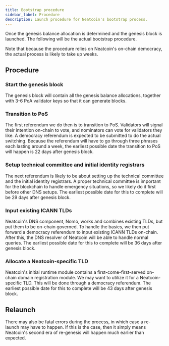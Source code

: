 ```yaml
---
title: Bootstrap procedure
sidebar_label: Procedure
description: Launch procedure for Neatcoin's bootstrap process.
---
```


Once the genesis balance allocation is determined and the genesis block is
launched. The following will be the actual bootstrap procedure.

Note that because the procedure relies on Neatcoin's on-chain democracy, the
actual process is likely to take up weeks.

## Procedure

### Start the genesis block

The genesis block will contain all the genesis balance allocations, together
with 3-6 PoA validator keys so that it can generate blocks.

### Transition to PoS

The first referendum we do then is to transition to PoS. Validators will signal their
intention on-chain to vote, and nominators can vote for validators they like. A
democracy referendum is expected to be submitted to do the actual switching.
Because the referendum will have to go through three phrases each lasting around
a week, the earliest possible date the transition to PoS will happen is 22 days
after genesis block.

### Setup technical committee and initial identity registrars

The next referendum is likely to be about setting up the technical committee and
the initial identity registrars. A proper technical committee is important for
the blockchain to handle emergency situations, so we likely do it first before
other DNS setups. The earliest possible date for this to complete will be 29
days after genesis block.

### Input existing ICANN TLDs

Neatcoin's DNS component, Nomo, works and combines existing TLDs, but put them
to be on-chain governed. To handle the basics, we then put forward a democracy
referendum to input existing ICANN TLDs on-chain. After this, the DNS resolver
of Neatcoin will be able to handle normal queries. The earliest possible date
for this to complete will be 36 days after genesis block.

### Allocate a Neatcoin-specific TLD

Neatcoin's initial runtime module contains a first-come-first-served on-chain
domain registration module. We may want to utilize it for a Neatcoin-specific
TLD. This will be done through a democracy referendum. The earliest possible
date for this to complete will be 43 days after genesis block.

## Relaunch

There may also be fatal errors during the process, in which case a re-launch may
have to happen. If this is the case, then it simply means Neatcoin's second era
of re-genesis will happen much earlier than expected.